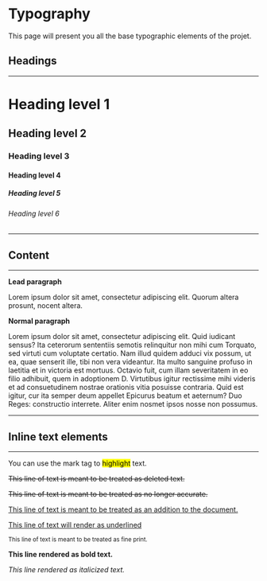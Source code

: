 # Typography

This page will present you all the base typographic elements of the projet.

## Headings
----
# Heading level 1
## Heading level 2
### Heading level 3
#### Heading level 4
##### Heading level 5
###### Heading level 6
----

## Content
----
**Lead paragraph**

<p class="lead">
Lorem ipsum dolor sit amet, consectetur adipiscing elit. Quorum altera prosunt, nocent altera.
</p>

**Normal paragraph**

Lorem ipsum dolor sit amet, consectetur adipiscing elit. Quid iudicant sensus? Ita ceterorum sententiis semotis relinquitur non mihi cum Torquato, sed virtuti cum voluptate certatio. Nam illud quidem adduci vix possum, ut ea, quae senserit ille, tibi non vera videantur. Ita multo sanguine profuso in laetitia et in victoria est mortuus. Octavio fuit, cum illam severitatem in eo filio adhibuit, quem in adoptionem D. Virtutibus igitur rectissime mihi videris et ad consuetudinem nostrae orationis vitia posuisse contraria. Quid est igitur, cur ita semper deum appellet Epicurus beatum et aeternum? Duo Reges: constructio interrete. Aliter enim nosmet ipsos nosse non possumus.

----

## Inline text elements
-----
<p>You can use the mark tag to <mark>highlight</mark> text.</p>
<p><del>This line of text is meant to be treated as deleted text.</del></p>
<p><s>This line of text is meant to be treated as no longer accurate.</s></p>
<p><ins>This line of text is meant to be treated as an addition to the document.</ins></p>
<p><u>This line of text will render as underlined</u></p>
<p><small>This line of text is meant to be treated as fine print.</small></p>
<p><strong>This line rendered as bold text.</strong></p>
<p><em>This line rendered as italicized text.</em></p>

